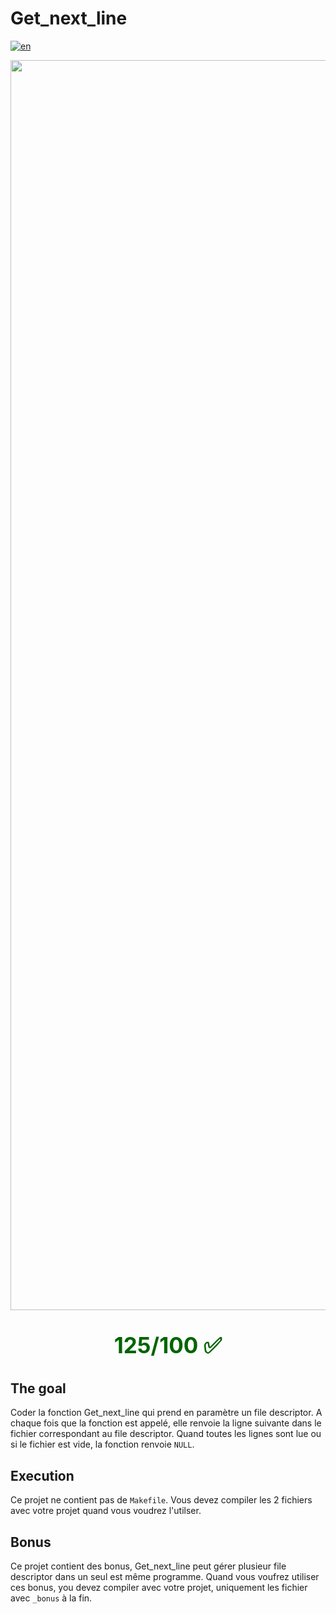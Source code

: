 # Get_next_line

[![en](https://img.shields.io/badge/Language-en-red)](README.md)

<div style="text-align: center;"><img src="https://i.imgur.com/9ZNQ46i.jpg" alt="drawing" width="2000"/></div>
<div style="color: darkgreen; font-weight: bold; text-align: center; font-size: 35px;"><p> 125/100 ✅</p></div>

## The goal

Coder la fonction Get_next_line qui prend en paramètre un file descriptor.
A chaque fois que la fonction est appelé, elle renvoie la ligne suivante dans le fichier correspondant au file descriptor.
Quand toutes les lignes sont lue ou si le fichier est vide, la fonction renvoie `NULL`.

## Execution

Ce projet ne contient pas de `Makefile`.
Vous devez compiler les 2 fichiers avec votre projet quand vous voudrez l'utilser.

## Bonus

Ce projet contient des bonus, Get_next_line peut gérer plusieur file descriptor dans un seul est même programme.
Quand vous voufrez utiliser ces bonus, you devez compiler avec votre projet, uniquement les fichier avec `_bonus` à la fin.
